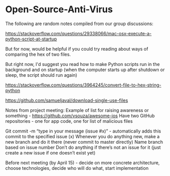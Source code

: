 # Open-Source-Anti-Virus

The following are random notes compiled from our group discussions:

https://stackoverflow.com/questions/29338066/mac-osx-execute-a-python-script-at-startup

But for now, would be helpful if you could try reading about ways of comparing the hex of two files.

But right now, I'd suggest you read how to make Python scripts run in the background and on startup (when the computer starts up after shutdown or sleep, the script should run again)

https://stackoverflow.com/questions/3964245/convert-file-to-hex-string-python

https://github.com/samueljaval/download-single-use-files


Notes from project meeting:
Example of list for raising awareness or something - https://github.com/vsouza/awesome-ios
Have two GitHub repositories - one for app code, one for list of malicious files

Git commit -m “type in your message (issue #x)” - automatically adds this commit to the specified issue (x)
Whenever you do anything new, make a new branch and do it there (never commit to master directly)
Name branch based on issue number
Don’t do anything if there’s not an issue for it (just create a new issue if one doesn’t exist yet)

Before next meeting (by April 15) - decide on more concrete architecture, choose technologies, decide who will do what, start implementation

